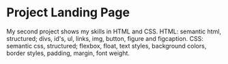# Project Landing Page
 My second project shows my skills in HTML and CSS. 
 HTML: semantic html, structured; divs, id's, ul, links, img, button, figure and figcaption.
 CSS: semantic css, structured; flexbox, float, text styles, background colors, border styles, padding, margin, font weight.
